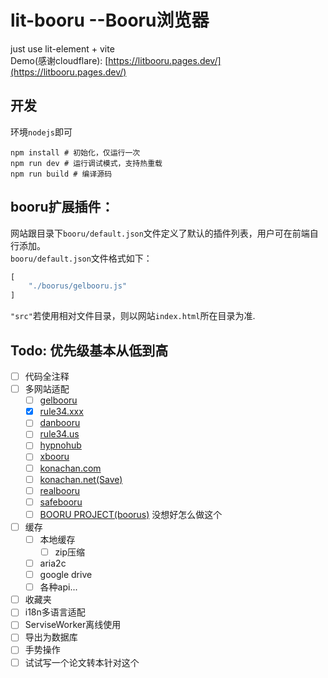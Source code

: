 # lit-booru --Booru浏览器
just use lit-element + vite  
Demo(感谢cloudflare): [https://litbooru.pages.dev/](https://litbooru.pages.dev/)  

## 开发
环境`nodejs`即可  
```shell
npm install # 初始化，仅运行一次
npm run dev # 运行调试模式，支持热重载
npm run build # 编译源码
```
  
## booru扩展插件：  
网站跟目录下`booru/default.json`文件定义了默认的插件列表，用户可在前端自行添加。  
`booru/default.json`文件格式如下：
```javascript
[
    "./boorus/gelbooru.js"
]
```
`"src"`若使用相对文件目录，则以网站`index.html`所在目录为准.  

## Todo: 优先级基本从低到高
- [ ] 代码全注释
- [ ] 多网站适配
    - [ ] [gelbooru](https://gelbooru.com/)
    - [x] [rule34.xxx](https://rule34.xxx/)
    - [ ] [danbooru](https://danbooru.donmai.us/)
    - [ ] [rule34.us](https://rule34.us/)
    - [ ] [hypnohub](https://hypnohub.net/)
    - [ ] [xbooru](https://xbooru.com/)
    - [ ] [konachan.com](https://konachan.com/)
    - [ ] [konachan.net(Save)](https://konachan.net/)
    - [ ] [realbooru](https://realbooru.com/)
    - [ ] [safebooru](https://safebooru.org/)
    - [ ] [BOORU PROJECT(boorus)](https://booru.org/) 没想好怎么做这个
- [ ] 缓存
    - [ ] 本地缓存
        - [ ] zip压缩
    - [ ] aria2c
    - [ ] google drive
    - [ ] 各种api...
- [ ] 收藏夹
- [ ] i18n多语言适配
- [ ] ServiseWorker离线使用
- [ ] 导出为数据库
- [ ] 手势操作
- [ ] 试试写一个论文转本针对这个